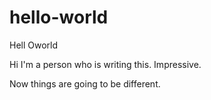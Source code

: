 # hello-world
Hell Oworld

Hi I'm a person who is writing this. Impressive. 

Now things are going to be different.
